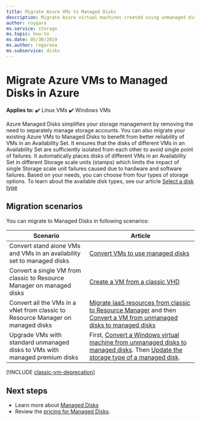 ```yaml
---
title: Migrate Azure VMs to Managed Disks 
description: Migrate Azure virtual machines created using unmanaged disks in storage accounts to use Managed Disks.
author: roygara
ms.service: storage
ms.topic: how-to
ms.date: 05/30/2019
ms.author: rogarana
ms.subservice: disks
---
```


# Migrate Azure VMs to Managed Disks in Azure

**Applies to:** :heavy_check_mark: Linux VMs :heavy_check_mark: Windows VMs 

Azure Managed Disks simplifies your storage management by removing the need to separately manage storage accounts.  You can also migrate your existing Azure VMs to Managed Disks to benefit from better reliability of VMs in an Availability Set. It ensures that the disks of different VMs in an Availability Set are sufficiently isolated from each other to avoid single point of failures. It automatically places disks of different VMs in an Availability Set in different Storage scale units (stamps) which limits the impact of single Storage scale unit failures caused due to hardware and software failures.
Based on your needs, you can choose from four types of storage options. To learn about the available disk types, see our article [Select a disk type](../disks-types.md)

## Migration scenarios

You can migrate to Managed Disks in following scenarios:

|Scenario  |Article  |
|---------|---------|
|Convert stand alone VMs and VMs in an availability set to managed disks     |[Convert VMs to use managed disks](convert-unmanaged-to-managed-disks.md)         |
|Convert a single VM from classic to Resource Manager on managed disks     |[Create a VM from a classic VHD](create-vm-specialized-portal.md)         |
|Convert all the VMs in a vNet from classic to Resource Manager on managed disks     |[Migrate IaaS resources from classic to Resource Manager](../migration-classic-resource-manager-ps.md) and then [Convert a VM from unmanaged disks to managed disks](convert-unmanaged-to-managed-disks.md)         |
|Upgrade VMs with standard unmanaged disks to VMs with managed premium disks     | First, [Convert a Windows virtual machine from unmanaged disks to managed disks](convert-unmanaged-to-managed-disks.md). Then [Update the storage type of a managed disk](../disks-convert-types.md).         |

[!INCLUDE [classic-vm-deprecation](../../../includes/classic-vm-deprecation.md)]

## Next steps

- Learn more about [Managed Disks](../managed-disks-overview.md)
- Review the [pricing for Managed Disks](https://azure.microsoft.com/pricing/details/managed-disks/).